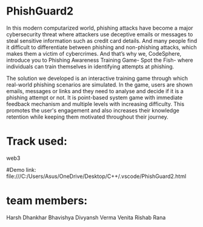 # PhishGuard2
In this modern computarized world, phishing attacks have become a major cybersecurity threat where attackers use deceptive emails or messages to steal sensitive information such as credit card details. And many people find it difficult to differentiate between phishing and non-phishing attacks, which makes them a victim of cybercrimes.
And that’s why we, CodeSphere, introduce you to Phishing Awareness Training Game- Spot the Fish-  where individuals can train themselves in identifying attempts at phishing.

The solution we developed is an interactive training game through which real-world phishing scenarios are simulated. In the game, users are shown emails, messages or links and they need to analyse and decide if it is a phishing attempt or not.
It is point-based system game with immediate feedback mechanism and multiple levels with increasing difficulty. This promotes the user's engagement and also increases their knowledge retention while keeping them motivated throughout their journey.
# Track used:
web3

#Demo link:
file:///C:/Users/Asus/OneDrive/Desktop/C++/.vscode/PhishGuard2.html
# team members:
Harsh Dhankhar
Bhavishya
Divyansh Verma
Venita
Rishab Rana
